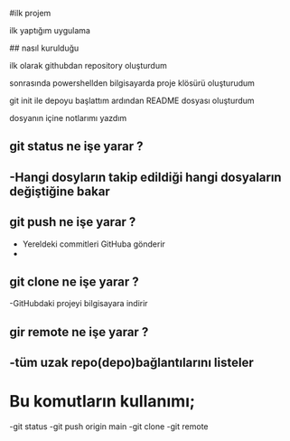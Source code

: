 \#ilk projem

ilk yaptığım uygulama



\## nasıl kurulduğu

ilk olarak githubdan repository oluşturdum

sonrasında powershellden bilgisayarda proje klösürü oluşturudum

git init ile depoyu başlattım ardından README dosyası oluşturdum 

dosyanın içine notlarımı yazdım


## git status ne işe yarar ? 

-Hangi dosyların takip edildiği hangi dosyaların değiştiğine bakar
-

## git push ne işe yarar ?

- Yereldeki commitleri GitHuba gönderir
-

## git clone ne işe yarar ?

-GitHubdaki projeyi bilgisayara indirir


## gir remote ne işe yarar ?

-tüm uzak repo(depo)bağlantılarını listeler
-


# Bu komutların kullanımı;

-git status
-git push origin main
-git clone
-git remote

